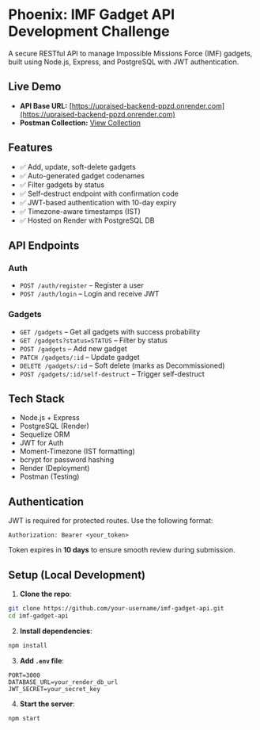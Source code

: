 #  Phoenix: IMF Gadget API Development Challenge

A secure RESTful API to manage Impossible Missions Force (IMF) gadgets, built using Node.js, Express, and PostgreSQL with JWT authentication.

##  Live Demo

- **API Base URL:** [https://upraised-backend-ppzd.onrender.com](https://upraised-backend-ppzd.onrender.com)
- **Postman Collection:** [View Collection](https://www.postman.com/maintenance-cosmologist-12845390/workspace/anirudh/collection/31320871-122bc85a-0279-4191-96cb-83de309392ce?action=share&creator=31320871)

##  Features

- ✅ Add, update, soft-delete gadgets
- ✅ Auto-generated gadget codenames
- ✅ Filter gadgets by status
- ✅ Self-destruct endpoint with confirmation code
- ✅ JWT-based authentication with 10-day expiry
- ✅ Timezone-aware timestamps (IST)
- ✅ Hosted on Render with PostgreSQL DB

##  API Endpoints

###  Auth

- `POST /auth/register` – Register a user
- `POST /auth/login` – Login and receive JWT

###  Gadgets

- `GET /gadgets` – Get all gadgets with success probability
- `GET /gadgets?status=STATUS` – Filter by status
- `POST /gadgets` – Add new gadget
- `PATCH /gadgets/:id` – Update gadget
- `DELETE /gadgets/:id` – Soft delete (marks as Decommissioned)
- `POST /gadgets/:id/self-destruct` – Trigger self-destruct

##  Tech Stack

- Node.js + Express
- PostgreSQL (Render)
- Sequelize ORM
- JWT for Auth
- Moment-Timezone (IST formatting)
- bcrypt for password hashing
- Render (Deployment)
- Postman (Testing)

##  Authentication

JWT is required for protected routes. Use the following format:

```
Authorization: Bearer <your_token>
```

Token expires in **10 days** to ensure smooth review during submission.

##  Setup (Local Development)

1. **Clone the repo**:

```bash
git clone https://github.com/your-username/imf-gadget-api.git
cd imf-gadget-api
```

2. **Install dependencies**:

```bash
npm install
```

3. **Add `.env` file**:

```env
PORT=3000
DATABASE_URL=your_render_db_url
JWT_SECRET=your_secret_key
```

4. **Start the server**:

```bash
npm start
```

